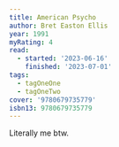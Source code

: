 ```yaml
---
title: American Psycho
author: Bret Easton Ellis
year: 1991
myRating: 4
read:
  - started: '2023-06-16'
    finished: '2023-07-01'
tags:
  - tagOneOne
  - tagOneTwo
cover: '9780679735779'
isbn13: 9780679735779
---
```


Literally me btw.
